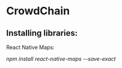 # CrowdChain


## Installing libraries:

React Native Maps:

*npm install react-native-maps --save-exact*
